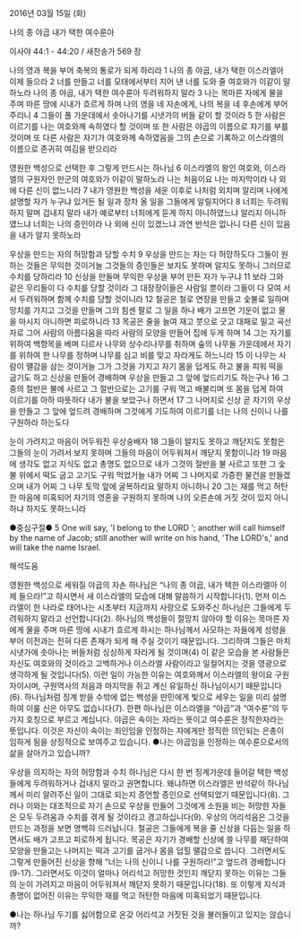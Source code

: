 2016년 03월 15일 (화)

나의 종 야곱 내가 택한 여수룬아



이사야 44:1 - 44:20 / 새찬송가 569 장


나의 영과 복을 부어 축복의 통로가 되게 하리라
1 나의 종 야곱, 내가 택한 이스라엘아 이제 들으라 2 너를 만들고 너를 모태에서부터 지어 낸 너를 도와 줄 여호와가 이같이 말하노라 나의 종 야곱, 내가 택한 여수룬아 두려워하지 말라 3 나는 목마른 자에게 물을 주며 마른 땅에 시내가 흐르게 하며 나의 영을 네 자손에게, 나의 복을 네 후손에게 부어 주리니 4 그들이 풀 가운데에서 솟아나기를 시냇가의 버들 같이 할 것이라 5 한 사람은 이르기를 나는 여호와께 속하였다 할 것이며 또 한 사람은 야곱의 이름으로 자기를 부를 것이며 또 다른 사람은 자기가 여호와께 속하였음을 그의 손으로 기록하고 이스라엘의 이름으로 존귀히 여김을 받으리라

영원한 백성으로 선택한 후 그렇게 만드시는 하나님
6 이스라엘의 왕인 여호와, 이스라엘의 구원자인 만군의 여호와가 이같이 말하노라 나는 처음이요 나는 마지막이라 나 외에 다른 신이 없느니라 7 내가 영원한 백성을 세운 이후로 나처럼 외치며 알리며 나에게 설명할 자가 누구냐 있거든 될 일과 장차 올 일을 그들에게 알릴지어다 8 너희는 두려워하지 말며 겁내지 말라 내가 예로부터 너희에게 듣게 하지 아니하였느냐 알리지 아니하였느냐 너희는 나의 증인이라 나 외에 신이 있겠느냐 과연 반석은 없나니 다른 신이 있음을 내가 알지 못하노라

우상을 만드는 자의 허망함과 당할 수치
9 우상을 만드는 자는 다 허망하도다 그들이 원하는 것들은 무익한 것이거늘 그것들의 증인들은 보지도 못하며 알지도 못하니 그러므로 수치를 당하리라 10 신상을 만들며 무익한 우상을 부어 만든 자가 누구냐 11 보라 그와 같은 무리들이 다 수치를 당할 것이라 그 대장장이들은 사람일 뿐이라 그들이 다 모여 서서 두려워하며 함께 수치를 당할 것이니라 12 철공은 철로 연장을 만들고 숯불로 일하며 망치를 가지고 그것을 만들며 그의 힘센 팔로 그 일을 하나 배가 고프면 기운이 없고 물을 마시지 아니하면 피로하니라 13 목공은 줄을 늘여 재고 붓으로 긋고 대패로 밀고 곡선자로 그어 사람의 아름다움을 따라 사람의 모양을 만들어 집에 두게 하며 14 그는 자기를 위하여 백향목을 베며 디르사 나무와 상수리나무를 취하며 숲의 나무들 가운데에서 자기를 위하여 한 나무를 정하며 나무를 심고 비를 맞고 자라게도 하느니라 15 이 나무는 사람이 땔감을 삼는 것이거늘 그가 그것을 가지고 자기 몸을 덥게도 하고 불을 피워 떡을 굽기도 하고 신상을 만들어 경배하며 우상을 만들고 그 앞에 엎드리기도 하는구나 16 그 중의 절반은 불에 사르고 그 절반으로는 고기를 구워 먹고 배불리며 또 몸을 덥게 하여 이르기를 아하 따뜻하다 내가 불을 보았구나 하면서 17 그 나머지로 신상 곧 자기의 우상을 만들고 그 앞에 엎드려 경배하며 그것에게 기도하여 이르기를 너는 나의 신이니 나를 구원하라 하는도다

눈이 가려지고 마음이 어두워진 우상숭배자
18 그들이 알지도 못하고 깨닫지도 못함은 그들의 눈이 가려서 보지 못하며 그들의 마음이 어두워져서 깨닫지 못함이니라 19 마음에 생각도 없고 지식도 없고 총명도 없으므로 내가 그것의 절반을 불 사르고 또한 그 숯불 위에서 떡도 굽고 고기도 구워 먹었거늘 내가 어찌 그 나머지로 가증한 물건을 만들겠으며 내가 어찌 그 나무 토막 앞에 굴복하리요 말하지 아니하니 20 그는 재를 먹고 허탄한 마음에 미혹되어 자기의 영혼을 구원하지 못하며 나의 오른손에 거짓 것이 있지 아니하냐 하지도 못하느니라

●중심구절● 5 One will say, 'I belong to the LORD '; another will call himself by the name of Jacob; still another will write on his hand, 'The LORD's,' and will take the name Israel.

해석도움





영원한 백성으로 세워질 야곱의 자손
하나님은 “나의 종 야곱, 내가 택한 이스라엘아 이제 들으라!”고 하시면서 새 이스라엘의 모습에 대해 말씀하기 시작합니다(1). 먼저 이스라엘이 한 나라로 태어나는 시초부터 지금까지 사랑으로 도와주신 하나님은 그들에게 두려워하지 말라고 선언합니다(2). 하나님의 백성들이 절망치 않아야 할 이유는 목마른 자에게 물을 주며 마른 땅에 시내가 흐르게 하시는 하나님께서 사모하는 자들에게 성령을 부어 이전과는 전혀 다른 존재가 되게 해 주실 것이기 때문입니다. 그리하여 그들은 마치 시냇가에 솟아나는 버들처럼 싱싱하게 자라게 될 것이며(4) 이 같은 모습을 본 사람들은 자신도 여호와의 것이라고 고백하거나 이스라엘 사람이라고 일컬어지는 것을 영광으로 생각하게 될 것입니다(5). 이런 일이 가능한 이유는 여호와께서 이스라엘의 왕이요 구원자이시며, 구원역사의 처음과 마지막을 쥐고 계신 유일하신 하나님이시기 때문입니다(6). 하나님처럼 징계 받을 수밖에 없는 백성을 만민에게 빛으로 세우는 일을 미리 설명하여 이룰 신은 아무도 없습니다(7). 한편 하나님은 이스라엘을 “야곱”과 “여수룬”의 두가지 호칭으로 부르고 계십니다. 야곱은 속이는 자라는 뜻이고 여수룬은 정직한자라는 뜻입니다. 이것은 자신이 속이는 죄인임을 인정하는 자에게만 정직한 의인되는 은총이 임하게 됨을 상징적으로 보여주고 있습니다.
●나는 야곱임을 인정하는 여수룬으로서의 삶을 살아가고 있습니까?    

우상을 의지하는 자의 허망함과 수치
하나님은 다시 한 번 징계가운데 들어갈 택한 백성들에게 두려워하거나 겁내지 말라고 권면합니다. 왜냐하면 이스라엘은 반석같이 하나님께서 미리 알려주신 일이 그대로 되는지 증언할 증인으로 선택되었기 때문입니다(8). 그러나 이와는 대조적으로 자기 손으로 우상을 만들어 그것에게 소원을 비는 허망한 자들은 모두 두려움과 수치를 겪게 될 것이라고 경고하십니다(9). 우상의 어리석음은 그것을 만드는 과정을 보면 명백히 드러납니다. 철공은 그들에게 복을 줄 신상을 다듬는 일을 하면서도 배가 고프고 피로하게 됩니다. 목공은 자기가 경배할 신상에 쓸 나무를 재단하여 모양을 만들고는 나머지는 떡과 고기를 굽거나 몸을 덥힐 땔감으로 씁니다. 그러면서도 그렇게 만들어진 신상을 향해 “너는 나의 신이니 나를 구원하라!”고 엎드려 경배합니다(9-17). 그러면서도 이것이 얼마나 어리석고 허망한 것인지 깨닫지 못하는 이유는 그들의 눈이 가려지고 마음이 어두워져서 깨닫지 못하기 때문입니다(18). 또 이렇게 지식과 총명이 없어진 이유는 무익한 재를 먹고 허탄한 마음에 미혹되었기 때문입니다.

●나는 하나님 두기를 싫어함으로 온갖 어리석고 거짓된 것을 불러들이고 있지는 않습니까?